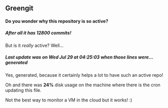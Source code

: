 ## Greengit

#### Do you wonder why this repository is so active?

##### After all it has 12800 commits!

But is it *really* active? Well...

##### Last update was on Wed Jul 29 at 04:25:03 when those lines were... generated

Yes, generated, because it certainly helps a lot to have such an active repo!

Oh and there was **24%** disk usage on the machine
where there is the cron updating this file.

Not the best way to monitor a VM in the cloud but it works! :)
